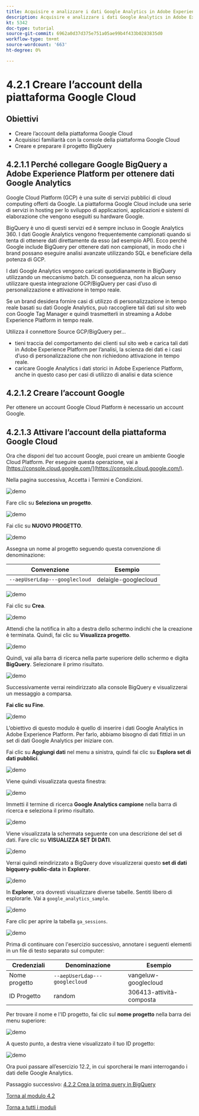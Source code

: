 ```yaml
---
title: Acquisire e analizzare i dati Google Analytics in Adobe Experience Platform con il connettore Source BigQuery - Creare l’account della piattaforma Google Cloud
description: Acquisire e analizzare i dati Google Analytics in Adobe Experience Platform con il connettore Source BigQuery - Creare l’account della piattaforma Google Cloud
kt: 5342
doc-type: tutorial
source-git-commit: 6962a0d37d375e751a05ae99b4f433b0283835d0
workflow-type: tm+mt
source-wordcount: '663'
ht-degree: 0%

---
```


# 4.2.1 Creare l’account della piattaforma Google Cloud

## Obiettivi

- Creare l’account della piattaforma Google Cloud
- Acquisisci familiarità con la console della piattaforma Google Cloud
- Creare e preparare il progetto BigQuery

## 4.2.1.1 Perché collegare Google BigQuery a Adobe Experience Platform per ottenere dati Google Analytics

Google Cloud Platform (GCP) è una suite di servizi pubblici di cloud computing offerti da Google. La piattaforma Google Cloud include una serie di servizi in hosting per lo sviluppo di applicazioni, applicazioni e sistemi di elaborazione che vengono eseguiti su hardware Google.

BigQuery è uno di questi servizi ed è sempre incluso in Google Analytics 360. I dati Google Analytics vengono frequentemente campionati quando si tenta di ottenere dati direttamente da esso (ad esempio API). Ecco perché Google include BigQuery per ottenere dati non campionati, in modo che i brand possano eseguire analisi avanzate utilizzando SQL e beneficiare della potenza di GCP.

I dati Google Analytics vengono caricati quotidianamente in BigQuery utilizzando un meccanismo batch. Di conseguenza, non ha alcun senso utilizzare questa integrazione GCP/BigQuery per casi d’uso di personalizzazione e attivazione in tempo reale.

Se un brand desidera fornire casi di utilizzo di personalizzazione in tempo reale basati su dati Google Analytics, può raccogliere tali dati sul sito web con Google Tag Manager e quindi trasmetterli in streaming a Adobe Experience Platform in tempo reale.

Utilizza il connettore Source GCP/BigQuery per...

- tieni traccia del comportamento dei clienti sul sito web e carica tali dati in Adobe Experience Platform per l’analisi, la scienza dei dati e i casi d’uso di personalizzazione che non richiedono attivazione in tempo reale.
- caricare Google Analytics i dati storici in Adobe Experience Platform, anche in questo caso per casi di utilizzo di analisi e data science

## 4.2.1.2 Creare l’account Google

Per ottenere un account Google Cloud Platform è necessario un account Google.

## 4.2.1.3 Attivare l’account della piattaforma Google Cloud

Ora che disponi del tuo account Google, puoi creare un ambiente Google Cloud Platform. Per eseguire questa operazione, vai a [https://console.cloud.google.com/](https://console.cloud.google.com/).

Nella pagina successiva, Accetta i Termini e Condizioni.

![demo](./images/ex1/1.png)

Fare clic su **Seleziona un progetto**.

![demo](./images/ex1/2.png)

Fai clic su **NUOVO PROGETTO**.

![demo](./images/ex1/createproject.png)

Assegna un nome al progetto seguendo questa convenzione di denominazione:

| Convenzione | Esempio |
| ----------------- |-------------| 
| `--aepUserLdap---googlecloud` | delaigle-googlecloud |

![demo](./images/ex1/3.png)

Fai clic su **Crea**.

![demo](./images/ex1/3-1.png)

Attendi che la notifica in alto a destra dello schermo indichi che la creazione è terminata. Quindi, fai clic su **Visualizza progetto**.

![demo](./images/ex1/4.png)

Quindi, vai alla barra di ricerca nella parte superiore dello schermo e digita **BigQuery**. Selezionare il primo risultato.

![demo](./images/ex1/7.png)

Successivamente verrai reindirizzato alla console BigQuery e visualizzerai un messaggio a comparsa.

**Fai clic su Fine**.

![demo](./images/ex1/5.png)

L’obiettivo di questo modulo è quello di inserire i dati Google Analytics in Adobe Experience Platform. Per farlo, abbiamo bisogno di dati fittizi in un set di dati Google Analytics per iniziare con.

Fai clic su **Aggiungi dati** nel menu a sinistra, quindi fai clic su **Esplora set di dati pubblici**.

![demo](./images/ex1/18.png)

Viene quindi visualizzata questa finestra:

![demo](./images/ex1/19.png)

Immetti il termine di ricerca **Google Analytics campione** nella barra di ricerca e seleziona il primo risultato.

![demo](./images/ex1/20.png)

Viene visualizzata la schermata seguente con una descrizione del set di dati. Fare clic su **VISUALIZZA SET DI DATI**.

![demo](./images/ex1/21.png)

Verrai quindi reindirizzato a BigQuery dove visualizzerai questo **set di dati bigquery-public-data** in **Explorer**.

![demo](./images/ex1/22a.png)

In **Explorer**, ora dovresti visualizzare diverse tabelle. Sentiti libero di esplorarle. Vai a `google_analytics_sample`.

![demo](./images/ex1/22.png)

Fare clic per aprire la tabella `ga_sessions`.

![demo](./images/ex1/23.png)

Prima di continuare con l&#39;esercizio successivo, annotare i seguenti elementi in un file di testo separato sul computer:

| Credenziali | Denominazione | Esempio |
| ----------------- |-------------| -------------|
| Nome progetto | `--aepUserLdap---googlecloud` | vangeluw-googlecloud |
| ID Progetto | random | 306413-attività-composta |

Per trovare il nome e l&#39;ID progetto, fai clic sul **nome progetto** nella barra dei menu superiore:

![demo](./images/ex1/projectMenu.png)

A questo punto, a destra viene visualizzato il tuo ID progetto:

![demo](./images/ex1/projetcselection.png)

Ora puoi passare all’esercizio 12.2, in cui sporcherai le mani interrogando i dati delle Google Analytics.

Passaggio successivo: [4.2.2 Crea la prima query in BigQuery](./ex2.md)

[Torna al modulo 4.2](./customer-journey-analytics-bigquery-gcp.md)

[Torna a tutti i moduli](./../../../overview.md)
